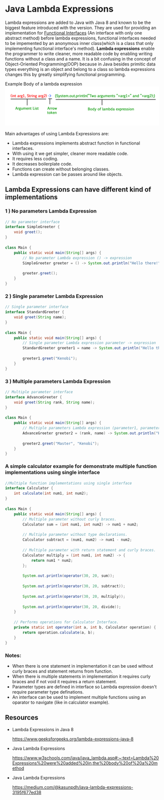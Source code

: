 # Java Lambda Expressions

Lambda expressions are added to Java with Java 8 and known to be the biggest feature introduced with the version. They
are used for providing an implementation
for [Functional Interfaces](https://github.com/Erk-Vural/turkcell-java-articles/tree/main/functional-interfaces) (An
interface with only one abstract method) before lambda expressions, functional interfaces needed to be impemented by an
anonymous inner class(which is a class that only implementing functional interface's method). **Lambda expressions**
enable the programmer to write cleaner, more readable code by enabling writing functions without a class and a name. It
is a bit confusing in the concept of Object-Oriented Programming(OOP) because in Java besides primitic data types
everything is an object and belong to a class so lambda expressions changes this by greatly simplifying functional
programming.

Example Body of a lambda expression
![lambda-expression-structure](lambda-expression.jpg)

Main advantages of using Lambda Expressions are:

- Lambda expressions implements abstract function in functional interfaces.
- With using it we get simpler, cleaner more readable code.
- It requires less coding.
- It decreases boilerplate code.
- Functions can create without belonging classes.
- Lambda expression can be passes around like objects.

## Lambda Expressions can have different kind of implementations

### 1 ) No parameters Lambda Expression

```java
// No parameter interface
interface SimpleGreeter {
    void greet();
}

class Main {
    public static void main(String[] args) {
        // No parameter Lambda expression () -> expression
        SimpleGreeter greeter = () -> System.out.println("Hello there!");

        greeter.greet();
    }
}
```

### 2 ) Single parameter Lambda Expression

```java
// Single parameter interface
interface StandardGreeter {
    void greet(String name);
}

class Main {
    public static void main(String[] args) {
        // Single parameter Lambda expression parameter -> expression
        StandardGreeter greeter1 = name -> System.out.println("Hello there " + name);

        greeter1.greet("Kenobi");
    }
}
```

### 3 ) Multiple parameters Lambda Expression

```java
// Multiple parameter interface
interface AdvanceGreeter {
    void greet(String rank, String name);
}

class Main {
    public static void main(String[] args) {
        // Multiple parameters Lambda expression (parameter1, parameter2) -> expression
        AdvanceGreeter greeter2 = (rank, name) -> System.out.println("Hello there " + rank + " " + name);

        greeter2.greet("Master", "Kenobi");
    }
}
```

### A simple calculator example for demonstrate multiple function implementations using single interface

```java
//Multiple function implementations using single interface
interface Calculator {
    int calculate(int num1, int num2);
}

class Main {
    public static void main(String[] args) {
        // Multiple parameter without curly braces.
        Calculator sum = (int num1, int num2) -> num1 + num2;

        // Multiple parameter without type declarations.
        Calculator subtract = (num1, num2) -> num1 - num2;

        // Multiple parameter with return statement and curly braces.
        Calculator multiply = (int num1, int num2) -> {
            return num1 * num2;
        };

        System.out.println(operator(30, 20, sum));

        System.out.println(operator(30, 20, subtract));

        System.out.println(operator(30, 20, multiply));

        System.out.println(operator(30, 20, divide));
    }

    // Performs operations for Calculator Interface.
    private static int operator(int a, int b, Calculator operation) {
        return operation.calculate(a, b);
    }
}
 ```    

### Notes:

- When there is one statement in implementation it can be used without curly braces and statement returns from function.
- When there is multiple statements in implementation it requires curly braces and if not void it requires a return
  statement.
- Parameter types are defined in interface so Lambda expression doesn't require parameter type definations.
- An interface can be used to implement multiple functions using an oparator to navigate (like in calculator example).

## Resources

- Lambda Expressions in Java 8

  https://www.geeksforgeeks.org/lambda-expressions-java-8


- Java Lambda Expressions

  https://www.w3schools.com/java/java_lambda.asp#:~:text=Lambda%20Expressions%20were%20added%20in,the%20body%20of%20a%20method


- Java Lambda Expressions

  https://medium.com/@kasunpdh/java-lambda-expressions-3195f677ed38